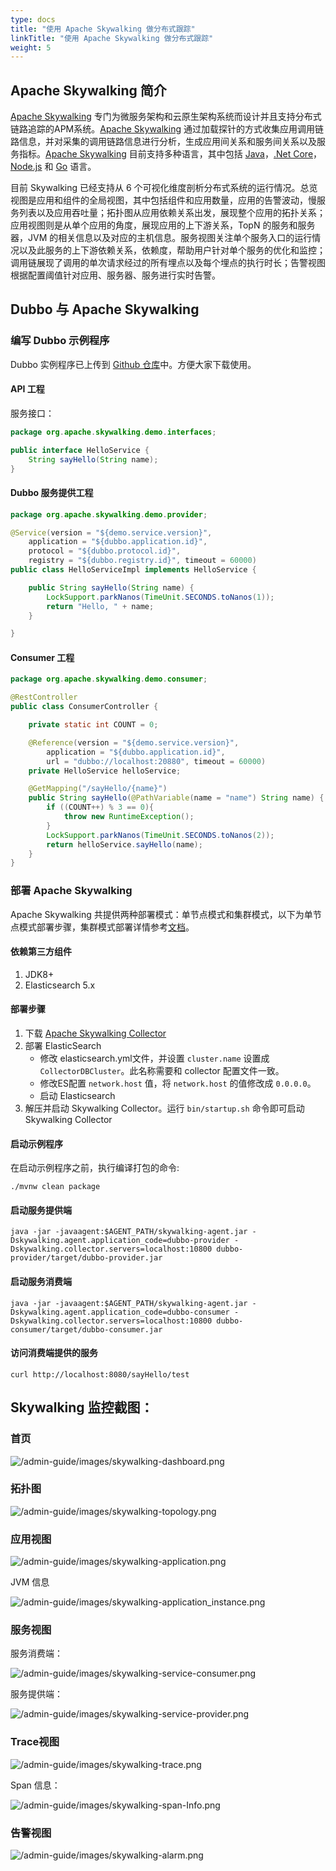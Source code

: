 ```yaml
---
type: docs
title: "使用 Apache Skywalking 做分布式跟踪"
linkTitle: "使用 Apache Skywalking 做分布式跟踪"
weight: 5
---
```


## Apache Skywalking 简介

[Apache Skywalking](https://github.com/apache/incubator-skywalking) 专门为微服务架构和云原生架构系统而设计并且支持分布式链路追踪的APM系统。[Apache Skywalking](https://github.com/apache/incubator-skywalking) 通过加载探针的方式收集应用调用链路信息，并对采集的调用链路信息进行分析，生成应用间关系和服务间关系以及服务指标。[Apache Skywalking](https://github.com/apache/incubator-skywalking) 目前支持多种语言，其中包括 [Java](https://github.com/apache/incubator-skywalking)，[.Net Core](https://github.com/OpenSkywalking/skywalking-netcore)，[Node.js](https://github.com/OpenSkywalking/skywalking-nodejs) 和 [Go](https://github.com/OpenSkywalking/skywalking-go) 语言。

目前 Skywalking 已经支持从 6 个可视化维度剖析分布式系统的运行情况。总览视图是应用和组件的全局视图，其中包括组件和应用数量，应用的告警波动，慢服务列表以及应用吞吐量；拓扑图从应用依赖关系出发，展现整个应用的拓扑关系；应用视图则是从单个应用的角度，展现应用的上下游关系，TopN 的服务和服务器，JVM 的相关信息以及对应的主机信息。服务视图关注单个服务入口的运行情况以及此服务的上下游依赖关系，依赖度，帮助用户针对单个服务的优化和监控；调用链展现了调用的单次请求经过的所有埋点以及每个埋点的执行时长；告警视图根据配置阈值针对应用、服务器、服务进行实时告警。

## Dubbo 与 Apache Skywalking

### 编写 Dubbo 示例程序

Dubbo 实例程序已上传到 [Github 仓库](https://github.com/SkywalkingTest/dubbo-trace-example)中。方便大家下载使用。

#### API 工程

服务接口：

```java
package org.apache.skywalking.demo.interfaces;

public interface HelloService {
	String sayHello(String name);
}
```

#### Dubbo 服务提供工程

```java
package org.apache.skywalking.demo.provider;

@Service(version = "${demo.service.version}",
	application = "${dubbo.application.id}",
	protocol = "${dubbo.protocol.id}",
	registry = "${dubbo.registry.id}", timeout = 60000)
public class HelloServiceImpl implements HelloService {

	public String sayHello(String name) {
		LockSupport.parkNanos(TimeUnit.SECONDS.toNanos(1));
		return "Hello, " + name;
	}

}
```

#### Consumer 工程

```java
package org.apache.skywalking.demo.consumer;

@RestController
public class ConsumerController {

	private static int COUNT = 0;

	@Reference(version = "${demo.service.version}",
		application = "${dubbo.application.id}",
		url = "dubbo://localhost:20880", timeout = 60000)
	private HelloService helloService;

	@GetMapping("/sayHello/{name}")
	public String sayHello(@PathVariable(name = "name") String name) {
		if ((COUNT++) % 3 == 0){
			throw new RuntimeException();
		}
		LockSupport.parkNanos(TimeUnit.SECONDS.toNanos(2));
		return helloService.sayHello(name);
	}
}
```

### 部署 Apache Skywalking
Apache Skywalking 共提供两种部署模式：单节点模式和集群模式，以下为单节点模式部署步骤，集群模式部署详情参考[文档](https://github.com/apache/incubator-skywalking/blob/master/docs/cn/Deploy-backend-in-cluster-mode-CN.md)。

#### 依赖第三方组件

1. JDK8+
2. Elasticsearch 5.x

#### 部署步骤

1. 下载 [Apache Skywalking Collector](http://skywalking.apache.org/downloads/)
2. 部署 ElasticSearch
	* 修改 elasticsearch.yml文件，并设置 `cluster.name` 设置成 `CollectorDBCluster`。此名称需要和 collector 配置文件一致。
	* 修改ES配置 `network.host` 值，将 `network.host` 的值修改成 `0.0.0.0`。
	* 启动 Elasticsearch
3. 解压并启动 Skywalking Collector。运行 `bin/startup.sh` 命令即可启动 Skywalking Collector

#### 启动示例程序

在启动示例程序之前，执行编译打包的命令:

```shell script
./mvnw clean package
```

#### 启动服务提供端

```shell script
java -jar -javaagent:$AGENT_PATH/skywalking-agent.jar -Dskywalking.agent.application_code=dubbo-provider -Dskywalking.collector.servers=localhost:10800 dubbo-provider/target/dubbo-provider.jar
```

#### 启动服务消费端

```shell script
java -jar -javaagent:$AGENT_PATH/skywalking-agent.jar -Dskywalking.agent.application_code=dubbo-consumer -Dskywalking.collector.servers=localhost:10800 dubbo-consumer/target/dubbo-consumer.jar 
```

#### 访问消费端提供的服务

```shell script
curl http://localhost:8080/sayHello/test
```

## Skywalking 监控截图：

### 首页

![/admin-guide/images/skywalking-dashboard.png](/imgs/admin/skywalking-dashboard.png)

### 拓扑图

![/admin-guide/images/skywalking-topology.png](/imgs/admin/skywalking-topology.png)

### 应用视图

![/admin-guide/images/skywalking-application.png](/imgs/admin/skywalking-application.png)

JVM 信息

![/admin-guide/images/skywalking-application_instance.png](/imgs/admin/skywalking-application_instance.png)

###  服务视图

服务消费端：

![/admin-guide/images/skywalking-service-consumer.png](/imgs/admin/skywalking-service-consumer.png)

服务提供端：

![/admin-guide/images/skywalking-service-provider.png](/imgs/admin/skywalking-service-provider.png)

### Trace视图

![/admin-guide/images/skywalking-trace.png](/imgs/admin/skywalking-trace.png)

Span 信息：

![/admin-guide/images/skywalking-span-Info.png](/imgs/admin/skywalking-span-Info.png)

### 告警视图

![/admin-guide/images/skywalking-alarm.png](/imgs/admin/skywalking-alarm.png)